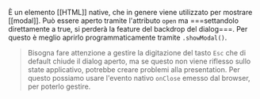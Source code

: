È un elemento [[HTML]] native, che in genere viene utilizzato per mostrare [[modal]].
Può essere aperto tramite l'attributo `open` ma ===settandolo direttamente a true, si perderà la feature del backdrop del dialog===.
Per questo è meglio aprirlo programmaticamente tramite `.showModal()`.

>Bisogna fare attenzione a gestire la digitazione del tasto `Esc` che di default chiude il dialog aperto, ma se questo non viene riflesso sullo state applicativo, potrebbe creare problemi alla presentation. Per questo possiamo usare l'evento nativo `onClose` emesso dal browser, per poterlo gestire.